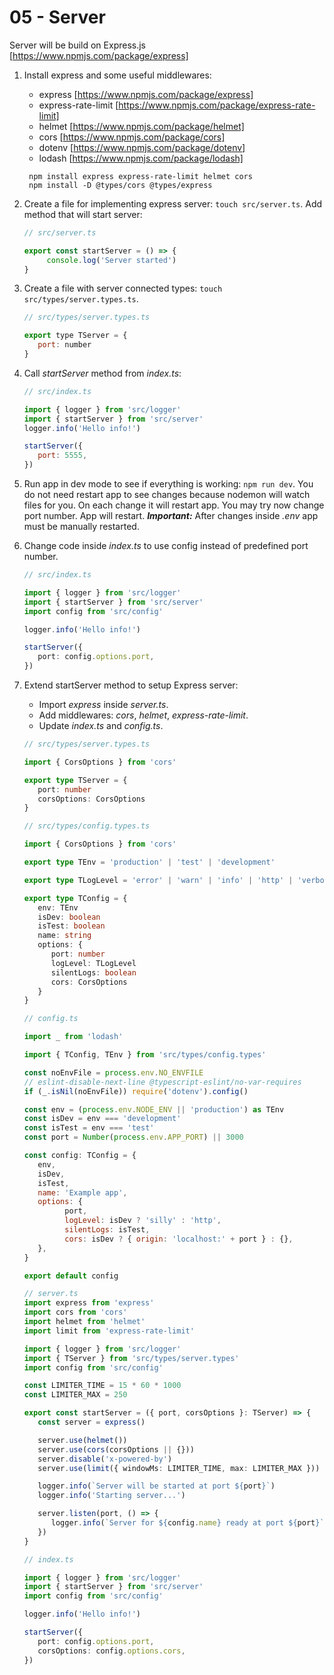 # 05 - Server

Server will be build on Express.js [https://www.npmjs.com/package/express]

1. Install express and some useful middlewares:
    - express [https://www.npmjs.com/package/express]
    - express-rate-limit [https://www.npmjs.com/package/express-rate-limit]
    - helmet [https://www.npmjs.com/package/helmet]
    - cors [https://www.npmjs.com/package/cors]
    - dotenv [https://www.npmjs.com/package/dotenv]
    - lodash [https://www.npmjs.com/package/lodash]

   ```shell
    npm install express express-rate-limit helmet cors
    npm install -D @types/cors @types/express
   ```

2. Create a file for implementing express server: `touch src/server.ts`. Add method that will start server:

   ```js
   // src/server.ts

   export const startServer = () => {
        console.log('Server started')
   }
   ```

3. Create a file with server connected types: `touch src/types/server.types.ts`.

   ```js
   // src/types/server.types.ts

   export type TServer = {
      port: number
   }
   ```

4. Call _startServer_ method from _index.ts_:
    ```js
    // src/index.ts
   
    import { logger } from 'src/logger'
    import { startServer } from 'src/server'
    logger.info('Hello info!')

    startServer({
       port: 5555,
    })
    ```

5. Run app in dev mode to see if everything is working: `npm run dev`. You do not need restart app to see
   changes because nodemon will watch files for you. On each change it will restart app. You may try now
   change port number. App will restart.
   ***Important:*** After changes inside _.env_ app must be manually restarted.


7. Change code inside _index.ts_ to use config instead of predefined port number.
   ```ts src/index.ts
   // src/index.ts
   
   import { logger } from 'src/logger'
   import { startServer } from 'src/server'
   import config from 'src/config'

   logger.info('Hello info!')

   startServer({
      port: config.options.port,
   })
   ```

8. Extend startServer method to setup Express server:
   - Import _express_ inside _server.ts_.
   - Add middlewares: _cors_, _helmet_, _express-rate-limit_.
   - Update _index.ts_ and _config.ts_.

   ```ts src/types/server.types.ts
   // src/types/server.types.ts
   
   import { CorsOptions } from 'cors'
   
   export type TServer = {
      port: number
      corsOptions: CorsOptions
   }
   ```

   ```ts src/types/config.types.ts
   // src/types/config.types.ts
   
   import { CorsOptions } from 'cors'
   
   export type TEnv = 'production' | 'test' | 'development'
   
   export type TLogLevel = 'error' | 'warn' | 'info' | 'http' | 'verbose' | 'debug' | 'silly'
   
   export type TConfig = {
      env: TEnv
      isDev: boolean
      isTest: boolean
      name: string
      options: {
         port: number
         logLevel: TLogLevel
         silentLogs: boolean
         cors: CorsOptions
      }
   }
   ```
   
   ```js
   // config.ts

   import _ from 'lodash'

   import { TConfig, TEnv } from 'src/types/config.types'

   const noEnvFile = process.env.NO_ENVFILE
   // eslint-disable-next-line @typescript-eslint/no-var-requires
   if (_.isNil(noEnvFile)) require('dotenv').config()

   const env = (process.env.NODE_ENV || 'production') as TEnv
   const isDev = env === 'development'
   const isTest = env === 'test'
   const port = Number(process.env.APP_PORT) || 3000

   const config: TConfig = {
      env,
      isDev,
      isTest,
      name: 'Example app',
      options: {
            port,
            logLevel: isDev ? 'silly' : 'http',
            silentLogs: isTest,
            cors: isDev ? { origin: 'localhost:' + port } : {},
      },
   }

   export default config
   ```
   
   ```ts server.ts
   // server.ts
   import express from 'express'
   import cors from 'cors'
   import helmet from 'helmet'
   import limit from 'express-rate-limit'

   import { logger } from 'src/logger'
   import { TServer } from 'src/types/server.types'
   import config from 'src/config'

   const LIMITER_TIME = 15 * 60 * 1000
   const LIMITER_MAX = 250

   export const startServer = ({ port, corsOptions }: TServer) => {
      const server = express()

      server.use(helmet())
      server.use(cors(corsOptions || {}))
      server.disable('x-powered-by')
      server.use(limit({ windowMs: LIMITER_TIME, max: LIMITER_MAX }))

      logger.info(`Server will be started at port ${port}`)
      logger.info('Starting server...')

      server.listen(port, () => {
         logger.info(`Server for ${config.name} ready at port ${port}`)
      })
   }
   ```
   
   ```ts index.ts
   // index.ts
   
   import { logger } from 'src/logger'
   import { startServer } from 'src/server'
   import config from 'src/config'
   
   logger.info('Hello info!')
   
   startServer({
      port: config.options.port,
      corsOptions: config.options.cors,
   })
   ```
   
